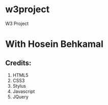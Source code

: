 w3project
=========

W3 Project


<h1>With Hosein Behkamal</h1>

<h2>Credits:</h2>

<ol>
  <li>HTML5</li>
  <li>CSS3</li>
  <li>Stylus</li>
  <li>Javascript</li>
  <li>JQuery</li>
</ol>